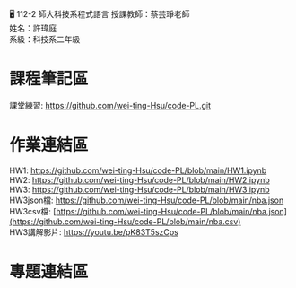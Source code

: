 :desktop_computer: 112-2 師大科技系程式語言
授課教師：蔡芸琤老師<br/>
姓名：許瑋庭<br/>
系級：科技系二年級<br/>

# 課程筆記區
課堂練習: https://github.com/wei-ting-Hsu/code-PL.git <br/>
# 作業連結區
HW1: https://github.com/wei-ting-Hsu/code-PL/blob/main/HW1.ipynb <br/>
HW2: https://github.com/wei-ting-Hsu/code-PL/blob/main/HW2.ipynb <br/>
HW3: https://github.com/wei-ting-Hsu/code-PL/blob/main/HW3.ipynb <br/>
HW3json檔: https://github.com/wei-ting-Hsu/code-PL/blob/main/nba.json <br/>
HW3csv檔: [https://github.com/wei-ting-Hsu/code-PL/blob/main/nba.json](https://github.com/wei-ting-Hsu/code-PL/blob/main/nba.csv) <br/>
HW3講解影片: https://youtu.be/pK83T5szCps 
# 專題連結區
